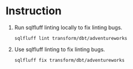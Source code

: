 # Instruction

1. Run sqlfluff linting locally to fix linting bugs. 

    ```
    sqlfluff lint transform/dbt/adventureworks
    ```

2. Use sqlfluff linting to fix linting bugs. 

    ```
    sqlfluff fix transform/dbt/adventureworks
    ```    

